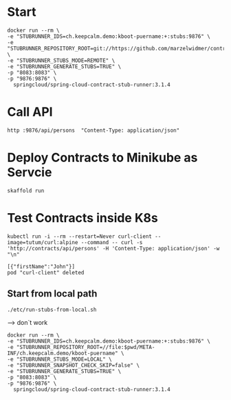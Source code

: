 
# Start
``` 
docker run --rm \
-e "STUBRUNNER_IDS=ch.keepcalm.demo:kboot-puername:+:stubs:9876" \
-e "STUBRUNNER_REPOSITORY_ROOT=git://https://github.com/marzelwidmer/contracts.git" \
-e "STUBRUNNER_STUBS_MODE=REMOTE" \
-e "STUBRUNNER_GENERATE_STUBS=TRUE" \
-p "8083:8083" \
-p "9876:9876" \
  springcloud/spring-cloud-contract-stub-runner:3.1.4
```

# Call API
``` 
http :9876/api/persons  "Content-Type: application/json"
```

# Deploy Contracts to Minikube as Servcie
```
skaffold run
```

# Test Contracts inside K8s
```
kubectl run -i --rm --restart=Never curl-client --image=tutum/curl:alpine --command -- curl -s 'http://contracts/api/persons' -H 'Content-Type: application/json' -w "\n"

[{"firstName":"John"}]
pod "curl-client" deleted
```



## Start from local path
```
./etc/run-stubs-from-local.sh
```





--> don`t work
``` 
docker run --rm \
-e "STUBRUNNER_IDS=ch.keepcalm.demo:kboot-puername:+:stubs:9876" \
-e "STUBRUNNER_REPOSITORY_ROOT=//file:$pwd/META-INF/ch.keepcalm.demo/kboot-puername" \
-e "STUBRUNNER_STUBS_MODE=LOCAL" \
-e "STUBRUNNER_SNAPSHOT_CHECK_SKIP=false" \
-e "STUBRUNNER_GENERATE_STUBS=TRUE" \
-p "8083:8083" \
-p "9876:9876" \
  springcloud/spring-cloud-contract-stub-runner:3.1.4
```


